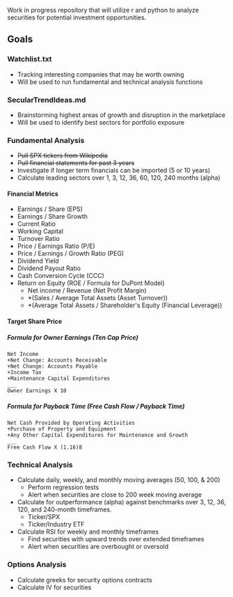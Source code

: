 Work in progress repository that will utilize r and python to analyze securities for potential investment opportunities.

## Goals
### Watchlist.txt
  * Tracking interesting companies that may be worth owning
  * Will be used to run fundamental and technical analysis functions
### SecularTrendIdeas.md
  * Brainstorming highest areas of growth and disruption in the marketplace
  * Will be used to identify best sectors for portfolio exposure
### Fundamental Analysis
  * ~~Pull SPX tickers from Wikipedia~~
  * ~~Pull financial statements for past 3 years~~
  * Investigate if longer term financials can be imported (5 or 10 years)
  * Calculate leading sectors over 1, 3, 12, 36, 60, 120, 240 months (alpha)
#### Financial Metrics
  * Earnings / Share (EPS)
  * Earnings / Share Growth
  * Current Ratio
  * Working Capital
  * Turnover Ratio
  * Price / Earnings Ratio (P/E)
  * Price / Earnings / Growth Ratio (PEG)
  * Dividend Yield
  * Dividend Payout Ratio
  * Cash Conversion Cycle (CCC)
  * Return on Equity (ROE / Formula for DuPont Model)
    + Net income / Revenue (Net Profit Margin)
    + *(Sales / Average Total Assets (Asset Turnover))
    + *(Average Total Assets / Shareholder's Equity (Financial Leverage))
#### Target Share Price
  ##### Formula for Owner Earnings (Ten Cap Price)
	Net Income
	+Net Change: Accounts Receivable
	+Net Change: Accounts Payable
	+Income Tax
	+Maintenance Capital Expenditures
	___
	Owner Earnings X 10
  ##### Formula for Payback Time (Free Cash Flow / Payback Time)
	Net Cash Provided by Operating Activities
	+Purchase of Property and Equipment
	+Any Other Capital Expenditures for Maintenance and Growth
	___
	Free Cash Flow X (1.16)8
### Technical Analysis
  * Calculate daily, weekly, and monthly moving averages (50, 100, & 200)
  	+ Perform regression tests
	+ Alert when securities are close to 200 week moving average
  * Calculate for outperformance (alpha) against benchmarks over 3, 12, 36, 120, and 240-month timeframes.
  	+ Ticker/SPX
	+ Ticker/Industry ETF
  * Calculate RSI for weekly and monthly timeframes
	+ Find securities with upward trends over extended timeframes
	+ Alert when securities are overbought or oversold
### Options Analysis
  * Calculate greeks for security options contracts
  * Calculate IV for securities
